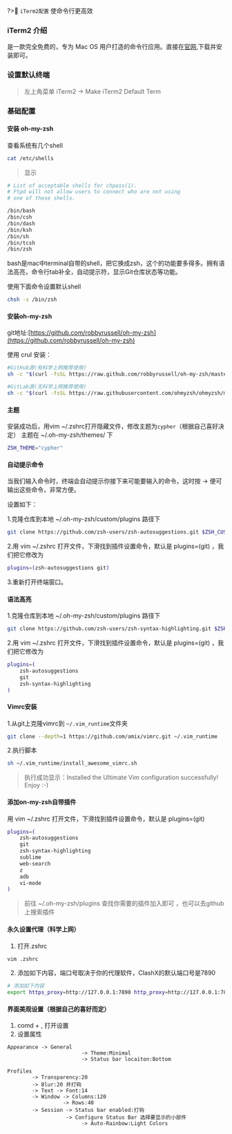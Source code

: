 ?>🧰 `iTerm2配置` 使命令行更高效

### iTerm2 介绍

是一款完全免费的，专为 Mac OS 用户打造的命令行应用。直接在[官网](http://iterm2.com),下载并安装即可。

### 设置默认终端

>左上角菜单 iTerm2 -> Make iTerm2 Default Term

### 基础配置

#### 安装 oh-my-zsh

查看系统有几个shell

```bash
cat /etc/shells
```

>显示

```bash
# List of acceptable shells for chpass(1).
# Ftpd will not allow users to connect who are not using
# one of these shells.

/bin/bash
/bin/csh
/bin/dash
/bin/ksh
/bin/sh
/bin/tcsh
/bin/zsh
```

bash是mac中terminal自带的shell，把它换成zsh，这个的功能要多得多。拥有语法高亮，命令行tab补全，自动提示符，显示Git仓库状态等功能。

使用下面命令设置默认shell

```bash
chsh -s /bin/zsh
```

#### 安装oh-my-zsh

git地址:[https://github.com/robbyrussell/oh-my-zsh](https://github.com/robbyrussell/oh-my-zsh)

使用 crul 安装：

```bash
#GitHub源(有科学上网推荐使用)
sh -c "$(curl -fsSL https://raw.github.com/robbyrussell/oh-my-zsh/master/tools/install.sh)"
```
```bash
#GitLab源(无科学上网推荐使用)
sh -c "$(curl -fsSL https://raw.githubusercontent.com/ohmyzsh/ohmyzsh/master/tools/install.sh)"
```

#### 主题

安装成功后，用vim ~/.zshrc打开隐藏文件，修改主题为`cypher`（根据自己喜好决定）
    主题在 ~/.oh-my-zsh/themes/ 下

```bash
ZSH_THEME="cypher"
```

#### 自动提示命令

当我们输入命令时，终端会自动提示你接下来可能要输入的命令，这时按 → 便可输出这些命令，非常方便。

设置如下：

1.克隆仓库到本地 ~/.oh-my-zsh/custom/plugins 路径下

```zsh
git clone https://github.com/zsh-users/zsh-autosuggestions.git $ZSH_CUSTOM/plugins/zsh-autosuggestions
```

2.用 vim  ~/.zshrc 打开文件，下滑找到插件设置命令，默认是 plugins=(git) ，我们把它修改为

```zsh
plugins=(zsh-autosuggestions git)
```

3.重新打开终端窗口。

#### 语法高亮

1.克隆仓库到本地 ~/.oh-my-zsh/custom/plugins 路径下

```zsh
git clone https://github.com/zsh-users/zsh-syntax-highlighting.git $ZSH_CUSTOM/plugins/zsh-syntax-highlighting
```

2.用 vim  ~/.zshrc 打开文件，下滑找到插件设置命令，默认是 plugins=(git) ，我们把它修改为

```zsh
plugins=(
    zsh-autosuggestions
    git
    zsh-syntax-highlighting
)
```

#### Vimrc安装

1.从git上克隆vimrc到 `~/.vim_runtime`文件夹

```zsh
git clone --depth=1 https://github.com/amix/vimrc.git ~/.vim_runtime
```

2.执行脚本

```zsh
sh ~/.vim_runtime/install_awesome_vimrc.sh
```

> 执行成功显示：Installed the Ultimate Vim configuration successfully! Enjoy :-)

#### 添加on-my-zsh自带插件

用 vim  ~/.zshrc 打开文件，下滑找到插件设置命令，默认是 plugins=(git)

```zsh
plugins=(
    zsh-autosuggestions
    git
    zsh-syntax-highlighting
    sublime
    web-search
    z
    adb
    vi-mode
)
```

> 前往 ~/.oh-my-zsh/plugins 查找你需要的插件加入即可 ，也可以去github上搜索插件

#### 永久设置代理（科学上网）
1. 打开.zshrc
```bash
vim .zshrc
```
2. 添加如下内容，端口号取决于你的代理软件，ClashX的默认端口号是7890
```bash
# 添加如下内容
export https_proxy=http://127.0.0.1:7890 http_proxy=http://127.0.0.1:7890 all_proxy=socks5://127.0.0.1:7890 no_proxy=localhost,127.0.0.1,::1
```


#### 界面美观设置（根据自己的喜好而定）
1. comd + , 打开设置
2. 设置属性
```
Appearance -> General
                        -> Theme:Minimal
                        -> Status bar locaiton:Bottom

Profiles
        -> Transparency:20
        -> Blur:20 并打钩
        -> Text -> Font:14
        -> Window -> Columns:120
                  -> Rows:40
        -> Session -> Status bar enabled:打钩
                   -> Configure Status Bar 选择要显示的小部件
                        -> Auto-Rainbow:Light Colors

```